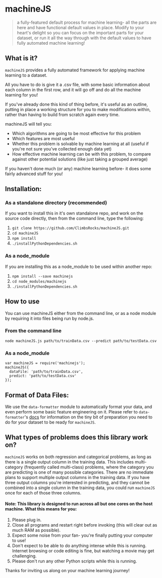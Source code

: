 # machineJS
> a fully-featured default process for machine learning- all the parts are here and have functional default values in place. Modify to your heart's delight so you can focus on the important parts for your dataset, or run it all the way through with the default values to have fully automated machine learning!

## What is it?
`machineJS` provides a fully automated framework for applying machine learning to a dataset.

All you have to do is give it a .csv file, with some basic information about each column in the first row, and it will go off and do all the machine learning for you!

If you've already done this kind of thing before, it's useful as an outline, putting in place a working structure for you to make modifications within, rather than having to build from scratch again every time. 

machineJS will tell you:
- Which algorithms are going to be most effective for this problem 
- Which features are most useful
- Whether this problem is solvable by machine learning at all (useful if you're not sure you've collected enough data yet)
- How effective machine learning can be with this problem, to compare against other potential solutions (like just taking a grouped average)

If you haven't done much (or any) machine learning before- it does some fairly advanced stuff for you!

## Installation:

### As a standalone directory (recommended)
If you want to install this in it's own standalone repo, and work on the source code directly, then from the command line, type the following:
1. `git clone https://github.com/ClimbsRocks/machineJS.git`
2. `cd machineJS`
3. `npm install`
4. `./installPythonDependencies.sh`

### As a node_module
If you are installing this as a node_module to be used within another repo:
1. `npm install --save machinejs`
2. `cd node_modules/machinejs`
3. `./installPythonDependencies.sh`

## How to use
You can use machineJS either from the command line, or as a node module by requiring it into files being run by node.js.

### From the command line
`node machineJS.js path/to/trainData.csv --predict path/to/testData.csv`

### As a node_module
``` 
var machineJS = require('machinejs');
machineJS({
  dataFile: 'path/to/trainData.csv',
  predict: 'path/to/testData.csv'
});
```

## Format of Data Files:
We use the `data-formatter` module to automatically format your data, and even perform some basic feature engineering on it. 
Please refer to `data-formatter`'s [docs](https://github.com/ClimbsRocks/data-formatter) for information on the tiny bit of preparation you need to do for your dataset to be ready for `machineJS`.

## What types of problems does this library work on?
`machineJS` works on both regression and categorical problems, as long as there is a single output column in the training data. This includes multi-category (frequently called multi-class) problems, where the category you are predicting is one of many possible categories. 
There are no immediate plans to support multiple output columns in the training data. If you have three output columns you're interested in predicting, and they cannot be combined into a single column in the training data, you could run `machineJS` once for each of those three columns. 


#### Note: This library is designed to run across all but one cores on the host machine. What this means for you:
1. Please plug in.
2. Close all programs and restart right before invoking (this will clear out as much RAM as possible).
3. Expect some noise from your fan- you're finally putting your computer to use!
4. Don't expect to be able to do anything intense while this is running. Internet browsing or code editing is fine, but watching a movie may get challenging.
5. Please don't run any other Python scripts while this is running.

Thanks for inviting us along on your machine learning journey!



